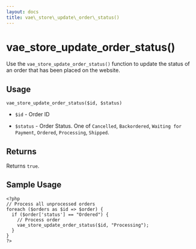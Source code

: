 ```yaml
---
layout: docs
title: vae\_store\_update\_order\_status()
---
```


# vae\_store\_update\_order\_status()

Use the `vae_store_update_order_status()` function to update the status
of an order that has been placed on the website.

## Usage

`vae_store_update_order_status($id, $status)`

-   `$id` - Order ID

-   `$status` - Order Status. One of `Cancelled`, `Backordered`,
    `Waiting for Payment`, `Ordered`, `Processing`, `Shipped`.

## Returns

Returns `true`.

## Sample Usage

    <?php
    // Process all unprocessed orders
    foreach ($orders as $id => $order) {
      if ($order['status'] == "Ordered") {
        // Process order
        vae_store_update_order_status($id, "Processing");
      }
    }
    ?>
